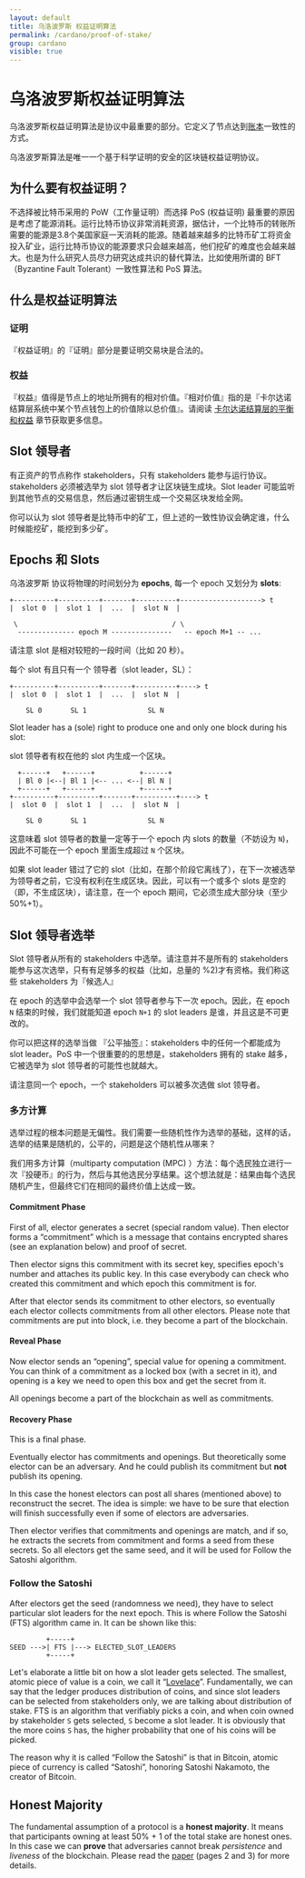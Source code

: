 ```yaml
---
layout: default
title: 乌洛波罗斯 权益证明算法
permalink: /cardano/proof-of-stake/
group: cardano
visible: true
---
```

<!-- Reviewed at c4c45ce9a7a8f4aa6d88a32829755196a017f6a1 -->

# 乌洛波罗斯权益证明算法

乌洛波罗斯权益证明算法是协议中最重要的部分。它定义了节点达到[账本](/glossary/#ledger)一致性的方式。

乌洛波罗斯算法是唯一一个基于科学证明的安全的区块链权益证明协议。


## 为什么要有权益证明？
不选择被比特币采用的 PoW（工作量证明）而选择 PoS (权益证明) 最重要的原因是考虑了能源消耗。运行比特币协议非常消耗资源，据估计，一个比特币的转账所需要的能源是3.8个美国家庭一天消耗的能源。随着越来越多的比特币矿工将资金投入矿业，运行比特币协议的能源要求只会越来越高，他们挖矿的难度也会越来越大。也是为什么研究人员尽力研究达成共识的替代算法，比如使用所谓的 BFT（Byzantine Fault Tolerant）一致性算法和 PoS 算法。

## 什么是权益证明算法

### 证明

『权益证明』的『证明』部分是要证明交易块是合法的。


### 权益

『权益』值得是节点上的地址所拥有的相对价值。『相对价值』指的是『卡尔达诺结算层系统中某个节点钱包上的价值除以总价值』。请阅读 [卡尔达诺结算层的平衡和权益](/cardano/balance-and-stake/) 章节获取更多信息。


## Slot 领导者

有正资产的节点称作 stakeholders，只有 stakeholders 能参与运行协议。stakeholders 必须被选举为 slot 领导者才让区块链生成块。Slot leader 可能监听到其他节点的交易信息，然后通过密钥生成一个交易区块发给全网。

你可以认为 slot 领导者是比特币中的矿工，但上述的一致性协议会确定谁，什么时候能挖矿，能挖到多少矿。

## Epochs 和 Slots

乌洛波罗斯 协议将物理的时间划分为 **epochs**, 每一个 epoch 又划分为 **slots**:

```
+----------+----------+-------+----------+--------------------> t
|  slot 0  |  slot 1  |  ...  |  slot N  |

 \                                      / \
  -------------- epoch M ---------------   -- epoch M+1 -- ...
```


请注意 slot 是相对较短的一段时间（比如 20 秒）。

每个 slot 有且只有一个 领导者（slot leader，SL）：

```
+----------+----------+-------+----------+----> t
|  slot 0  |  slot 1  |  ...  |  slot N  |

    SL 0       SL 1               SL N
```

Slot leader has a (sole) right to produce one and only one block during his slot:

slot 领导者有权在他的 slot 内生成一个区块。

```
  +------+   +------+           +------+
  | Bl 0 |<--| Bl 1 |<-- ... <--| Bl N |
  +------+   +------+           +------+
+----------+----------+-------+----------+----> t
|  slot 0  |  slot 1  |  ...  |  slot N  |

    SL 0       SL 1               SL N
```


这意味着 slot 领导者的数量一定等于一个 epoch 内 slots 的数量（不妨设为 `N`)，因此不可能在一个 epoch 里面生成超过 `N` 个区块。

如果 slot leader 错过了它的 slot（比如，在那个阶段它离线了），在下一次被选举为领导者之前，它没有权利在生成区块。因此，可以有一个或多个 slots 是空的（即，不生成区块），请注意，在一个 epoch 期间，它必须生成大部分块（至少50%+1）。


## Slot 领导者选举

Slot 领导者从所有的 stakeholders 中选举。请注意并不是所有的 stakeholders 能参与这次选举，只有有足够多的权益（比如，总量的 %2)才有资格。我们称这些 stakeholders 为『候选人』

在 epoch 的选举中会选举一个 slot 领导者参与下一次 epoch。因此，在 epoch `N` 结束的时候，我们就能知道 epoch `N+1` 的 slot leaders 是谁，并且这是不可更改的。

你可以把这样的选举当做 『公平抽签』：stakeholders 中的任何一个都能成为 slot leader。PoS 中一个很重要的的思想是，stakeholders 拥有的 stake 越多，它被选举为 slot 领导者的可能性也就越大。

请注意同一个 epoch，一个 stakeholders 可以被多次选做 slot 领导者。


### 多方计算

选举过程的根本问题是无偏性。我们需要一些随机性作为选举的基础，这样的话，选举的结果是随机的，公平的，问题是这个随机性从哪来？

我们用多方计算（multiparty computation (MPC) ）方法：每个选民独立进行一次『投硬币』的行为，然后与其他选民分享结果。这个想法就是：结果由每个选民随机产生，但最终它们在相同的最终价值上达成一致。

#### Commitment Phase

First of all, elector generates a secret (special random value). Then elector forms a
“commitment” which is a message that contains encrypted shares (see an explanation below) and
proof of secret.

Then elector signs this commitment with its secret key, specifies epoch's number and attaches
its public key. In this case everybody can check who created this commitment and which epoch
this commitment is for.

After that elector sends its commitment to other electors, so eventually each elector collects
commitments from all other electors. Please note that commitments are put into block, i.e.
they become a part of the blockchain.

#### Reveal Phase

Now elector sends an “opening”, special value for opening a commitment. You can think of a
commitment as a locked box (with a secret in it), and opening is a key we need to open this
box and get the secret from it.

All openings become a part of the blockchain as well as commitments.

#### Recovery Phase

This is a final phase.

Eventually elector has commitments and openings. But theoretically some elector can be an
adversary. And he could publish its commitment but **not** publish its opening.

In this case the honest electors can post all shares (mentioned above) to reconstruct the
secret. The idea is simple: we have to be sure that election will finish successfully even
if some of electors are adversaries.

Then elector verifies that commitments and openings are match, and if so, he extracts the
secrets from commitment and forms a seed from these secrets. So all electors get the same
seed, and it will be used for Follow the Satoshi algorithm.

### Follow the Satoshi

After electors get the seed (randomness we need), they have to select particular slot leaders for
the next epoch. This is where Follow the Satoshi (FTS) algorithm came in. It can be shown like
this:

```
         +-----+
SEED --->| FTS |---> ELECTED_SLOT_LEADERS
         +-----+
```

Let's elaborate a little bit on how a slot leader gets selected. The smallest, atomic piece
of value is a coin, we call it “[Lovelace](/glossary/#lovelace)”. Fundamentally, we can say
that the ledger produces distribution of coins, and since slot leaders can be selected from
stakeholders only, we are talking about distribution of stake. FTS is an algorithm that
verifiably picks a coin, and when coin owned by stakeholder `S` gets selected, `S` become a
slot leader. It is obviously that the more coins `S` has, the higher probability that one of
his coins will be picked.

The reason why it is called “Follow the Satoshi” is that in Bitcoin, atomic piece of currency
is called “Satoshi”, honoring Satoshi Nakamoto, the creator of Bitcoin. 

## Honest Majority

The fundamental assumption of a protocol is a **honest majority**. It means that
participants owning at least 50% + 1 of the total stake are honest ones. In this
case we can **prove** that adversaries cannot break _persistence_ and _liveness_
of the blockchain. Please read the [paper](/glossary/#paper) (pages 2 and 3) for
more details.
